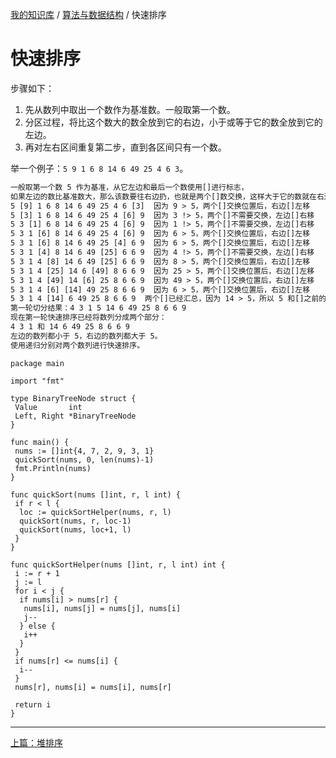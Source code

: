 [我的知识库](../README.md) / [算法与数据结构](zz_gneratered_mdi.md) / 快速排序

# 快速排序

步骤如下：

1. 先从数列中取出一个数作为基准数。一般取第一个数。
2. 分区过程，将比这个数大的数全放到它的右边，小于或等于它的数全放到它的左边。
3. 再对左右区间重复第二步，直到各区间只有一个数。

举一个例子：`5 9 1 6 8 14 6 49 25 4 6 3`。

```tex
一般取第一个数 5 作为基准，从它左边和最后一个数使用[]进行标志，
如果左边的数比基准数大，那么该数要往右边扔，也就是两个[]数交换，这样大于它的数就在右边了，然后右边[]数左移，否则左边[]数右移。
5 [9] 1 6 8 14 6 49 25 4 6 [3]  因为 9 > 5，两个[]交换位置后，右边[]左移
5 [3] 1 6 8 14 6 49 25 4 [6] 9  因为 3 !> 5，两个[]不需要交换，左边[]右移
5 3 [1] 6 8 14 6 49 25 4 [6] 9  因为 1 !> 5，两个[]不需要交换，左边[]右移
5 3 1 [6] 8 14 6 49 25 4 [6] 9  因为 6 > 5，两个[]交换位置后，右边[]左移
5 3 1 [6] 8 14 6 49 25 [4] 6 9  因为 6 > 5，两个[]交换位置后，右边[]左移
5 3 1 [4] 8 14 6 49 [25] 6 6 9  因为 4 !> 5，两个[]不需要交换，左边[]右移
5 3 1 4 [8] 14 6 49 [25] 6 6 9  因为 8 > 5，两个[]交换位置后，右边[]左移
5 3 1 4 [25] 14 6 [49] 8 6 6 9  因为 25 > 5，两个[]交换位置后，右边[]左移
5 3 1 4 [49] 14 [6] 25 8 6 6 9  因为 49 > 5，两个[]交换位置后，右边[]左移
5 3 1 4 [6] [14] 49 25 8 6 6 9  因为 6 > 5，两个[]交换位置后，右边[]左移
5 3 1 4 [14] 6 49 25 8 6 6 9  两个[]已经汇总，因为 14 > 5，所以 5 和[]之前的数 4 交换位置
第一轮切分结果：4 3 1 5 14 6 49 25 8 6 6 9  
现在第一轮快速排序已经将数列分成两个部分：
4 3 1 和 14 6 49 25 8 6 6 9
左边的数列都小于 5，右边的数列都大于 5。
使用递归分别对两个数列进行快速排序。
```

```golang
package main

import "fmt"

type BinaryTreeNode struct {
 Value       int
 Left, Right *BinaryTreeNode
}

func main() {
 nums := []int{4, 7, 2, 9, 3, 1}
 quickSort(nums, 0, len(nums)-1)
 fmt.Println(nums)
}

func quickSort(nums []int, r, l int) {
 if r < l {
  loc := quickSortHelper(nums, r, l)
  quickSort(nums, r, loc-1)
  quickSort(nums, loc+1, l)
 }
}

func quickSortHelper(nums []int, r, l int) int {
 i := r + 1
 j := l
 for i < j {
  if nums[i] > nums[r] {
   nums[i], nums[j] = nums[j], nums[i]
   j--
  } else {
   i++
  }
 }
 if nums[r] <= nums[i] {
  i--
 }
 nums[r], nums[i] = nums[i], nums[r]

 return i
}
```

---
[上篇：堆排序](heap-sort.md)
